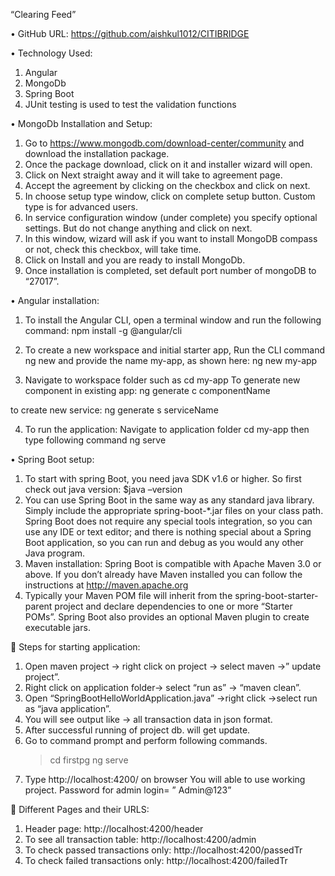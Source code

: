 “Clearing Feed”

•	GitHub URL: https://github.com/aishkul1012/CITIBRIDGE

•	Technology Used:
1.	Angular
2.	MongoDb
3.	Spring Boot
4.	JUnit testing is used to test the validation functions

•	MongoDb Installation and Setup:
1.	Go to https://www.mongodb.com/download-center/community and download the installation package.
2.	Once the package download, click on it and installer wizard will open.
3.	Click on Next straight away and it will take to agreement page.
4.	Accept the agreement by clicking on the checkbox and click on next.
5.	In choose setup type window, click on complete setup button. Custom type is for advanced users.
6.	In service configuration window (under complete) you specify optional settings. But do not change anything and click on next.
7.	In this window, wizard will ask if you want to install MongoDB compass or not, check this checkbox, will take time.
8.	Click on Install and you are ready to install MongoDb.
9.	Once installation is completed, set default port number of mongoDB to “27017”.

•	Angular installation:
1.	To install the Angular CLI, open a terminal window and run the following command:
    npm install -g @angular/cli

2.	To create a new workspace and initial starter app, Run the CLI command ng new and provide the name my-app, as shown here:
   ng new my-app

3.	Navigate to workspace folder such as
  cd my-app
  To generate new component in existing app:
  ng generate c componentName

  to create new service:
  ng generate s serviceName

4.	To run the application:
    Navigate to application folder
    cd my-app
    then type following command
    ng serve

•	Spring Boot setup:
1.	To start with spring Boot, you need java SDK v1.6 or higher.
    So first check out java version:
   $java –version
2.	You can use Spring Boot in the same way as any standard java library. Simply include the appropriate spring-boot-*.jar files on your class path. Spring Boot does not require any special tools integration, so you can use any IDE or text editor; and there is nothing special about a Spring Boot application, so you can run and debug as you would any other Java program.
3.	Maven installation:
    Spring Boot is compatible with Apache Maven 3.0 or above. If you don’t already have Maven installed you can follow the instructions at http://maven.apache.org
4.	Typically your Maven POM file will inherit from the spring-boot-starter-parent project and declare dependencies to one or more “Starter POMs”. Spring Boot also provides an optional Maven plugin to create executable jars.

	Steps for starting application:
1.	Open maven project -> right click on project -> select maven ->” update project”.
2.	Right click on application folder-> select “run as” -> “maven clean”.
3.	Open “SpringBootHelloWorldApplication.java” ->right click ->select run as “java application”.
4.	You will see output like -> all transaction data in json format.
5.	After successful running of project db. will get update.
6.	Go to command prompt and perform following commands.
    >cd firstpg
    >ng serve
7.	Type http://localhost:4200/ on browser 
    You will able to use working project.
    Password for admin login= ” Admin@123”


	Different Pages and their URLS:
1.	Header page: http://localhost:4200/header
2.	To see all transaction table: http://localhost:4200/admin
3.	To check passed transactions only: http://localhost:4200/passedTr
4.	To check failed transactions only: http://localhost:4200/failedTr
